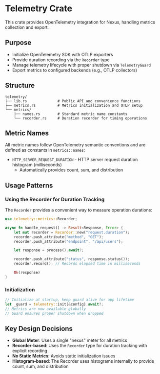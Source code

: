 # Telemetry Crate

This crate provides OpenTelemetry integration for Nexus, handling metrics collection and export.

## Purpose

- Initialize OpenTelemetry SDK with OTLP exporters
- Provide duration recording via the `Recorder` type
- Manage telemetry lifecycle with proper shutdown via `TelemetryGuard`
- Export metrics to configured backends (e.g., OTLP collectors)

## Structure

```
telemetry/
├── lib.rs              # Public API and convenience functions
├── metrics.rs          # Metrics initialization and OTLP setup
└── metrics/
    ├── names.rs        # Standard metric name constants
    └── recorder.rs     # Duration recorder for timing operations
```

## Metric Names

All metric names follow OpenTelemetry semantic conventions and are defined as constants in `metrics::names`:

- `HTTP_SERVER_REQUEST_DURATION` - HTTP server request duration histogram (milliseconds)
  - Automatically provides count, sum, and distribution

## Usage Patterns

### Using the Recorder for Duration Tracking

The `Recorder` provides a convenient way to measure operation durations:

```rust
use telemetry::metrics::Recorder;

async fn handle_request() -> Result<Response, Error> {
    let mut recorder = Recorder::new("request.duration");
    recorder.push_attribute("method", "GET");
    recorder.push_attribute("endpoint", "/api/users");

    let response = process().await?;

    recorder.push_attribute("status", response.status());
    recorder.record(); // Records elapsed time in milliseconds

    Ok(response)
}
```

### Initialization

```rust
// Initialize at startup, keep guard alive for app lifetime
let _guard = telemetry::init(&config).await?;
// Metrics are now available globally
// Guard ensures proper shutdown when dropped
```

## Key Design Decisions

- **Global Meter**: Uses a single "nexus" meter for all metrics
- **Recorder-based**: Uses the `Recorder` type for duration tracking with explicit recording
- **No Static Metrics**: Avoids static initialization issues
- **Histogram-based**: The Recorder uses histograms internally to provide count, sum, and distribution
